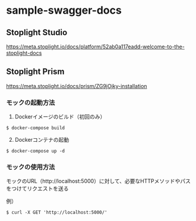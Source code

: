 # sample-swagger-docs


## Stoplight Studio
https://meta.stoplight.io/docs/platform/52ab0a117eadd-welcome-to-the-stoplight-docs


## Stoplight Prism
https://meta.stoplight.io/docs/prism/ZG9jOjky-installation

### モックの起動方法

1. Dockerイメージのビルド（初回のみ）

```
$ docker-compose build
```

2. Dockerコンテナの起動

```
$ docker-compose up -d
```

### モックの使用方法
モックのURL（http://localhost:5000）に対して、必要なHTTPメソッドやパスをつけてリクエストを送る

例）

```
$ curl -X GET 'http://localhost:5000/'
```

